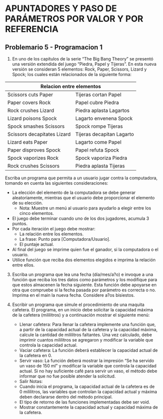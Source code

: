 # APUNTADORES Y PASO DE PARÁMETROS POR VALOR Y POR REFERENCIA
## Problemario 5 - Programacion 1

 1.  En uno de los capítulos de la serie “The Big Bang Theory” se presentó una versión extendida del juego “Piedra, Papel y Tijeras”. En esta nueva versión se consideran 5 elementos: Rock, Paper, Scissors, Lizard y Spock; los cuales están relacionados de la siguiente forma:
 
<table align="center">
<thead>
  <tr>
    <th colspan="2">Relacion entre elementos</th>
  </tr>
</thead>
<tbody>
  <tr>
    <td>Scissors cuts Paper</td>
    <td>Tijeras cortan Papel</td>
  </tr>
  <tr>
    <td>Paper covers Rock</td>
    <td>Papel cubre Piedra</td>
  </tr>
  <tr>
    <td>Rock crushes Lizard</td>
    <td>Piedra aplasta Lagartos</td>
  </tr>
  <tr>
    <td>Lizard poisons Spock</td>
    <td>Lagarto envenena Spock</td>
  </tr>
  <tr>
    <td>Spock smashes Scissors</td>
    <td>Spock rompe Tijeras</td>
  </tr>
  <tr>
    <td>Scissors decapitates Lizard</td>
    <td>Tijeras decapitan Lagarto</td>
  </tr>
  <tr>
    <td>Lizard eats Paper</td>
    <td>Lagarto come Papel</td>
  </tr>
  <tr>
    <td>Paper disproves Spock</td>
    <td>Papel refuta Spock</td>
  </tr>
  <tr>
    <td>Spock vaporizes Rock</td>
    <td>Spock vaporiza Piedra</td>
  </tr>
  <tr>
    <td>Rock crushes Scissors</td>
    <td>Piedra aplasta Tijeras</td>
  </tr>
</tbody>
</table>

Escriba un programa que permita a un usuario jugar contra la computadora, tomando en cuenta las siguientes consideraciones: 

 - La elección del elemento de la computadora se debe generar aleatoriamente, mientras que el usuario debe proporcionar el elemento de su elección.
	- Nota: Muestre un menú al usuario para ayudarlo a elegir entre los cinco elementos.
 - El juego debe terminar cuando uno de los dos jugadores, acumula 3 puntos.
 - Por cada iteración el juego debe mostrar:
	- La relación entre los elementos.
	- La frase: Punto para [Computadora/Usuario].
	- El puntaje actual. 
 - Al final del juego se imprime quien fue el ganador, si la computadora o el usuario.
 - Utilice función que reciba dos elementos elegidos e imprima la relación entre ellos.

 3. Escriba un programa que lea una fecha (día/mes/a?o) e invoque a una función que reciba los tres datos como parámetros y los modifique para que estos almacenen la fecha siguiente. Esta función debe apoyarse en otra que compruebe si la fecha pasada por parámetro es correcta o no. Imprima en el main la nueva fecha. Considere a?os bisiestos.
 
 4. Escribir un programa que simule el procedimiento de una maquita cafetera. El programa, en un inicio debe solicitar la capacidad máxima de la cafetera (mililitros) y a continuación mostrar el siguiente menú:
	-  Llenar cafetera: Para llenar la cafetera implemente una función que, a partir de la capacidad actual de la cafetera y la capacidad máxima, calcule la cantidad de mililitros faltantes. Una vez calculado, debe imprimir cuantos mililitros se agregaron y modificar la variable que controla la capacidad actual.
	- Vaciar cafetera: La función deberá establecer la capacidad actual de la cafetera en 0.
	- Servir vaso: La función deberá mostrar la impresión “Se ha servido un vaso de 150 ml” y modificar la variable que controla la capacidad actual. Si no hay suficiente café para servir un vaso, el método debe informar que no fue posible atender la solicitud.
	- Salir
	Notas:
	 - Cuando inicia el programa, la capacidad actual de la cafetera es de 0 mililitros, las variables que controlan la capacidad actual y máxima deben declararse dentro del método principal.
	 - El tipo de retorno de las funciones implementadas debe ser void.
	 -  Mostrar constantemente la capacidad actual y capacidad máxima de la cafetera.
